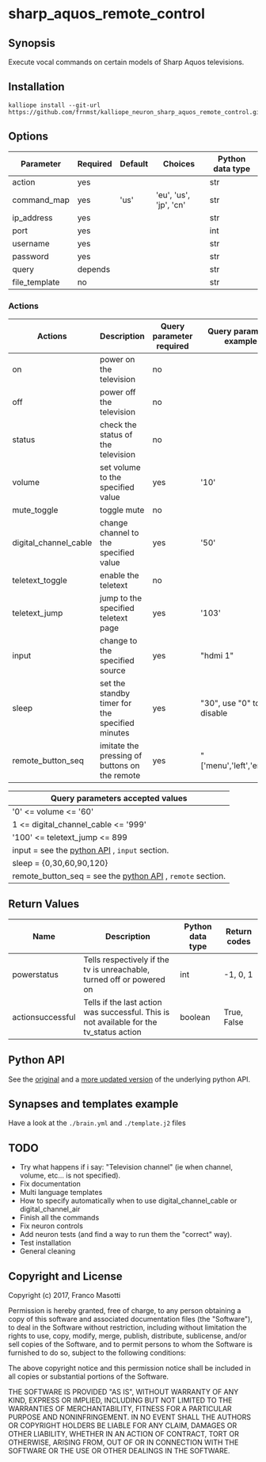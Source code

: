 # sharp_aquos_remote_control

## Synopsis

Execute vocal commands on certain models of Sharp Aquos televisions.

## Installation

    kalliope install --git-url https://github.com/frnmst/kalliope_neuron_sharp_aquos_remote_control.git

## Options

| Parameter     | Required | Default | Choices                   | Python data type |
|-------------- |----------|---------|---------------------------|------------------|
| action        | yes      |         | <See the next table>      |   str
| command_map   | yes      | 'us'    | 'eu', 'us', 'jp', 'cn'    |   str
| ip_address    | yes      |         |                           |   str
| port          | yes      |         |                           |   int
| username      | yes      |         |                           |   str
| password      | yes      |         |                           |   str
| query         | depends  |         |                           |   str
| file_template | no       |         |                           |   str

### Actions

| Actions                | Description                                      | Query parameter required | Query parameter example        |
|------------------------|--------------------------------------------------|---------------------|---------------------------|
| on                     | power on the television                          |   no                |                           |
| off                    | power off the television                         |   no                |                           |
| status                 | check the status of the television               |   no                |                           |
| volume                 | set volume to the specified value                |   yes               | '10'                      |
| mute_toggle            | toggle mute                                      |   no                |                           |
| digital_channel_cable  | change channel to the specified value            |   yes               | '50'                      |
| teletext_toggle        | enable the teletext                              |   no                |                           |
| teletext_jump          | jump to the specified teletext page              |   yes               | '103'                     |
| input                  | change to the specified source                   |   yes               | "hdmi 1"                  |
| sleep                  | set the standby timer for the specified minutes  |   yes               | "30", use "0" to disable  | 
| remote_button_seq      | imitate the pressing of buttons on the remote    |   yes               | "['menu','left','enter']" |

| Query parameters accepted values    |
|-------------------------------------|
| '0' <= volume <= '60'               |
| 1 <= digital_channel_cable <= '999' |
| '100' <= teletext_jump <= 899       |
| input =  see the [python API](https://github.com/sharp-aquos-remote-control/sharp_aquos_rc/blob/master/sharp_aquos_rc/commands/eu.yaml) , `input` section.   |
| sleep = {0,30,60,90,120}          |
| remote_button_seq = see the [python API](https://github.com/sharp-aquos-remote-control/blob/master/sharp_aquos_rc/commands/eu.yaml) , `remote` section. |

## Return Values

| Name               | Description         | Python data type | Return codes |
---------------------|---------------------|------------------|--------------|
| powerstatus        | Tells respectively if the tv is unreachable, turned off or powered on | int | -1, 0, 1 |
| actionsuccessful   | Tells if the last action was successful. This is not available for the tv_status action | boolean | True, False |

## Python API

See the [original](https://github.com/jmoore987/sharp_aquos_rc) and a
[more updated version](https://github.com/frnmst/sharp_aquos_rc)
of the underlying python API.

## Synapses and templates example

Have a look at the `./brain.yml` and `./template.j2` files

## TODO

- Try what happens if i say: "Television channel" (ie when channel, volume, etc...
  is not specified).
- Fix documentation
- Multi language templates
- How to specify automatically when to use
  digital_channel_cable or digital_channel_air
- Finish all the commands
- Fix neuron controls
- Add neuron tests (and find a way to run them the "correct" way).
- Test installation
- General cleaning

## Copyright and License

Copyright (c) 2017, Franco Masotti

Permission is hereby granted, free of charge, to any person obtaining a copy 
of this software and associated documentation files (the "Software"), to deal 
in the Software without restriction, including without limitation the rights 
to use, copy, modify, merge, publish, distribute, sublicense, and/or sell 
copies of the Software, and to permit persons to whom the Software is 
furnished to do so, subject to the following conditions:

The above copyright notice and this permission notice shall be included in all 
copies or substantial portions of the Software.

THE SOFTWARE IS PROVIDED "AS IS", WITHOUT WARRANTY OF ANY KIND, EXPRESS OR 
IMPLIED, INCLUDING BUT NOT LIMITED TO THE WARRANTIES OF MERCHANTABILITY, 
FITNESS FOR A PARTICULAR PURPOSE AND NONINFRINGEMENT. IN NO EVENT SHALL THE 
AUTHORS OR COPYRIGHT HOLDERS BE LIABLE FOR ANY CLAIM, DAMAGES OR OTHER 
LIABILITY, WHETHER IN AN ACTION OF CONTRACT, TORT OR OTHERWISE, ARISING FROM, 
OUT OF OR IN CONNECTION WITH THE SOFTWARE OR THE USE OR OTHER DEALINGS IN THE 
SOFTWARE.

